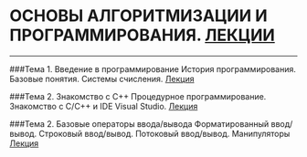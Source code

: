 # ОСНОВЫ АЛГОРИТМИЗАЦИИ И ПРОГРАММИРОВАНИЯ. [ЛЕКЦИИ](https://tgjmjgj.github.io/Clecture/dist/index.html "Лекции")
***


###Тема 1. Введение в программирование
История программирования. Базовые понятия. Системы счисления.
[Лекция](https://tgjmjgj.github.io/Clecture/dist/lecture/Introduction/index.html "Лекция")

###Тема 2. Знакомство с C++
Процедурное программирование. Знакомство с C/C++ и IDE Visual Studio.
[Лекция](https://tgjmjgj.github.io/Clecture/dist/lecture/Visual_Cpp/index.html "Лекция") 

###Тема 2. Базовые операторы ввода/вывода
Форматированный ввод/вывод. Строковый ввод/вывод. Потоковый ввод/вывод. Манипуляторы
[Лекция](https://tgjmjgj.github.io/Clecture/dist/lecture/Input_Output/index.html "Лекция") 

